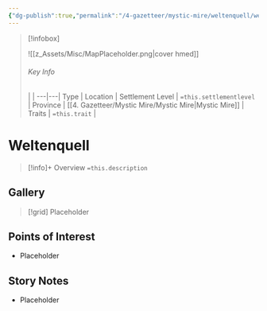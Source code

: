 ```yaml
---
{"dg-publish":true,"permalink":"/4-gazetteer/mystic-mire/weltenquell/weltenquell/"}
---
```



> [!infobox]
> 
> ![[z_Assets/Misc/MapPlaceholder.png\|cover hmed]]
> ###### Key Info
>  |   |
> ---|---|
> Type | Location |
> Settlement Level | `=this.settlementlevel` |
> Province | [[4. Gazetteer/Mystic Mire/Mystic Mire\|Mystic Mire]] |
> Traits | `=this.trait` |

# Weltenquell

> [!info]+ Overview
> `=this.description`

## Gallery

>[!grid]
>Placeholder


## Points of Interest

- Placeholder

## Story Notes

- Placeholder
